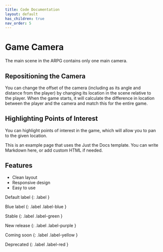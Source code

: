 ```yaml
---
title: Code Documentation
layout: default
has_children: true
nav_order: 5
---
```


# Game Camera
The main scene in the ARPG contains only one main camera. 

## Repositioning the Camera
You can change the offset of the camera (including as its angle and distance from the player) by changing its location in the scene relative to the player. When the game starts, it will calculate the difference in location between the player and the camera and match this for the entire game.

## Highlighting Points of Interest
You can highlight points of interest in the game, which will allow you to pan to the given location.



This is an example page that uses the Just the Docs template. You can write Markdown here, or add custom HTML if needed.

## Features
- Clean layout
- Responsive design
- Easy to use


Default label
{: .label }

Blue label
{: .label .label-blue }

Stable
{: .label .label-green }

New release
{: .label .label-purple }

Coming soon
{: .label .label-yellow }

Deprecated
{: .label .label-red }